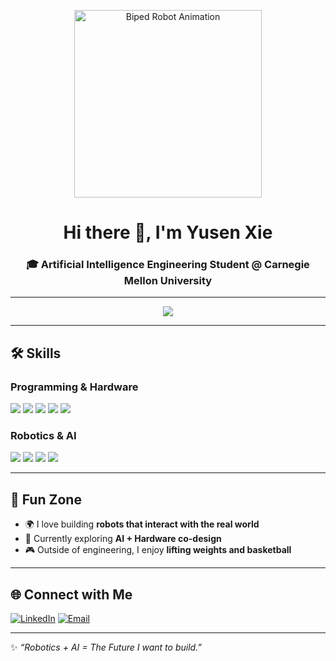 <!-- 双足机器人动画 Banner -->
<p align="center">
  <img src="https://media1.giphy.com/media/v1.Y2lkPTc5MGI3NjExdTZ1bDloZTdrdjdvazR6dmo5d296ZWxpZGdud2k1ZDZrdjY0ZmpzcyZlcD12MV9pbnRlcm5hbF9naWZfYnlfaWQmY3Q9Zw/JPUyaK87LZ43q9t5ej/giphy.gif" width="300" alt="Biped Robot Animation"/>
</p>
<h1 align="center">Hi there 👋, I'm Yusen Xie</h1>
<h3 align="center">🎓 Artificial Intelligence Engineering Student @ Carnegie Mellon University</h3>

---

<!-- 动态打字效果 -->
<p align="center">
  <img src="https://readme-typing-svg.herokuapp.com?size=22&color=00BFFF&center=true&vCenter=true&width=550&lines=AI+Engineering+Student;Passionate+about+Robotics+%26+AI;Exploring+ROS+%7C+FPGA+%7C+Deep+Learning;Always+Learning+%F0%9F%9A%80">
</p>

---

## 🛠️ Skills

### Programming & Hardware
<p>
  <img src="https://img.shields.io/badge/Python-3776AB?style=for-the-badge&logo=python&logoColor=white" />
  <img src="https://img.shields.io/badge/C++-00599C?style=for-the-badge&logo=cplusplus&logoColor=white" />
  <img src="https://img.shields.io/badge/Matlab-8A2BE2?style=for-the-badge&logoColor=white" />
  <img src="https://img.shields.io/badge/FPGA-00979D?style=for-the-badge&logo=intel&logoColor=white" />
  <img src="https://img.shields.io/badge/ESP32-E7352C?style=for-the-badge&logo=espressif&logoColor=white" />
</p>

### Robotics & AI
<p>
  <img src="https://img.shields.io/badge/ROS-Noetic-blue?style=for-the-badge&logo=ros&logoColor=white" />
  <img src="https://img.shields.io/badge/Computer%20Vision-FF4500?style=for-the-badge&logo=opencv&logoColor=white" />
  <img src="https://img.shields.io/badge/Reinforcement%20Learning-8A2BE2?style=for-the-badge&logo=openai&logoColor=white" />
  <img src="https://img.shields.io/badge/Isaac%20Sim-76B900?style=for-the-badge&logo=nvidia&logoColor=white" />
</p>

---

## 🎨 Fun Zone

- 🌍 I love building **robots that interact with the real world**  
- 🧩 Currently exploring **AI + Hardware co-design**  
- 🎮 Outside of engineering, I enjoy **lifting weights and basketball**  

---

## 🌐 Connect with Me
[![LinkedIn](https://img.shields.io/badge/LinkedIn-0A66C2?style=for-the-badge&logo=linkedin&logoColor=white)](https://www.linkedin.com/in/yusen-xie-5327b8382/)
[![Email](https://img.shields.io/badge/Outlook-0078D4?style=for-the-badge&logo=microsoftoutlook&logoColor=white)](mailto:yusenthebot@outlook.com)

---

✨ *“Robotics + AI = The Future I want to build.”*
